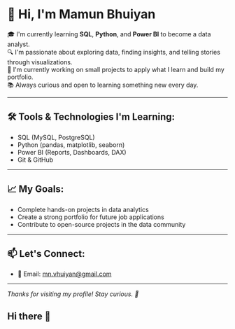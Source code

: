 # 👋 Hi, I'm Mamun Bhuiyan

🎓 I'm currently learning **SQL**, **Python**, and **Power BI** to become a data analyst.  
🔍 I'm passionate about exploring data, finding insights, and telling stories through visualizations.  
🌱 I'm currently working on small projects to apply what I learn and build my portfolio.  
📚 Always curious and open to learning something new every day.

---

## 🛠️ Tools & Technologies I'm Learning:
- SQL (MySQL, PostgreSQL)
- Python (pandas, matplotlib, seaborn)
- Power BI (Reports, Dashboards, DAX)
- Git & GitHub

---

## 📈 My Goals:
- Complete hands-on projects in data analytics
- Create a strong portfolio for future job applications
- Contribute to open-source projects in the data community

---

## 📫 Let's Connect:
- 📧 Email: mn.vhuiyan@gmail.com

---

*Thanks for visiting my profile! Stay curious. 🚀*
## Hi there 👋

<!--
**mn-vhuiyan/mn-vhuiyan** is a ✨ _special_ ✨ repository because its `README.md` (this file) appears on your GitHub profile.

Here are some ideas to get you started:

- 🔭 I’m currently working on ...
- 🌱 I’m currently learning ...
- 👯 I’m looking to collaborate on ...
- 🤔 I’m looking for help with ...
- 💬 Ask me about ...
- 📫 How to reach me: ...
- 😄 Pronouns: ...
- ⚡ Fun fact: ...
-->
